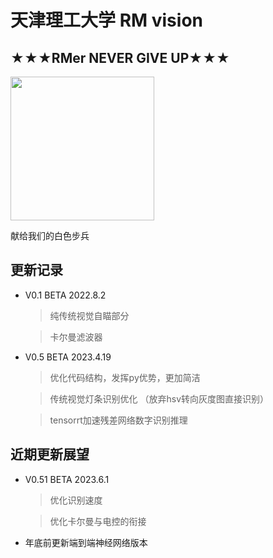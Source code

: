 # 天津理工大学 RM vision
## ★★★**RMer    NEVER    GIVE    UP★★★**

   <img src="https://github.com/longchengzhuo/TUT-ROBOMASTER-LIF/blob/main/docs/0.png" width="230px">

献给我们的白色步兵
## 更新记录

* V0.1 BETA 2022.8.2
    > 纯传统视觉自瞄部分
    
    > 卡尔曼滤波器

* V0.5 BETA 2023.4.19 
    > 优化代码结构，发挥py优势，更加简洁
    
    > 传统视觉灯条识别优化 （放弃hsv转向灰度图直接识别）
    
    > tensorrt加速残差网络数字识别推理

## 近期更新展望
* V0.51 BETA 2023.6.1
    > 优化识别速度
    
    > 优化卡尔曼与电控的衔接

* 年底前更新端到端神经网络版本

